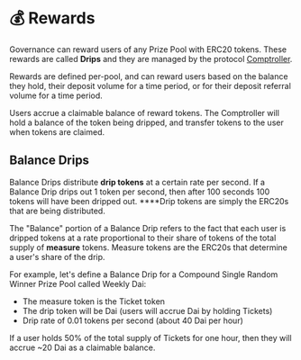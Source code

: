 # 💰 Rewards

Governance can reward users of any Prize Pool with ERC20 tokens.  These rewards are called **Drips** and they are managed by the protocol [Comptroller](overview.md#comptroller).

Rewards are defined per-pool, and can reward users based on the balance they hold, their deposit volume for a time period, or for their deposit referral volume for a time period.

Users accrue a claimable balance of reward tokens.  The Comptroller will hold a balance of the token being dripped, and transfer tokens to the user when tokens are claimed.

## Balance Drips

Balance Drips distribute **drip tokens** at a certain rate per second.  If a Balance Drip drips out 1 token per second, then after 100 seconds 100 tokens will have been dripped out.  ****Drip tokens are simply the ERC20s that are being distributed.

The "Balance" portion of a Balance Drip refers to the fact that each user is dripped tokens at a rate proportional to their share of tokens of the total supply of **measure** tokens.  Measure tokens are the ERC20s that determine a user's share of the drip.

For example, let's define a Balance Drip for a Compound Single Random Winner Prize Pool called Weekly Dai:

* The measure token is the Ticket token
* The drip token will be Dai \(users will accrue Dai by holding Tickets\)
* Drip rate of 0.01 tokens per second \(about 40 Dai per hour\)

If a user holds 50% of the total supply of Tickets for one hour, then they will accrue ~20 Dai as a claimable balance.







